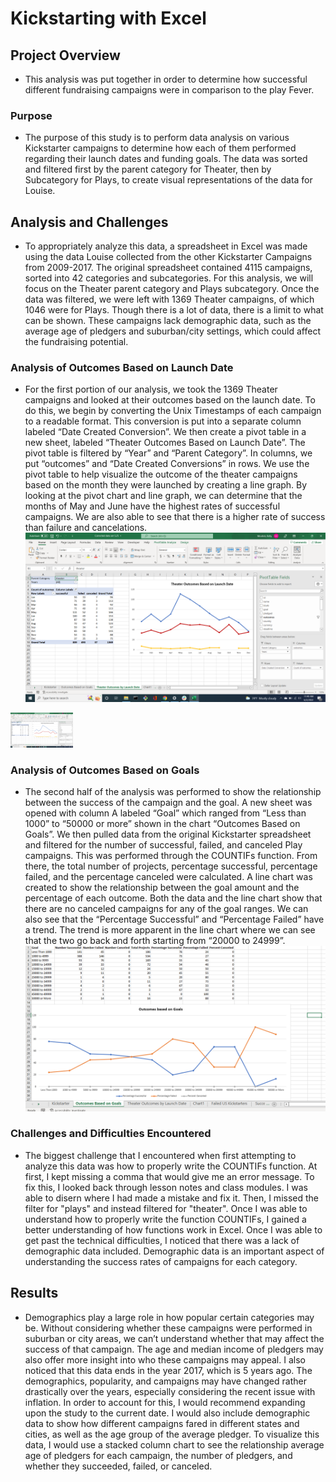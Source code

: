 # Kickstarting with Excel

## Project Overview
- This analysis was put together in order to determine how successful different fundraising campaigns were in comparison to the play Fever. 

### Purpose
- The purpose of this study is to perform data analysis on various Kickstarter campaigns to determine how each of them performed regarding their launch dates and funding goals. The data was sorted and filtered first by the parent category for Theater, then by Subcategory for Plays, to create visual representations of the data for Louise.

## Analysis and Challenges
- To appropriately analyze this data, a spreadsheet in Excel was made using the data Louise collected from the other Kickstarter Campaigns from 2009-2017. The original spreadsheet contained 4115 campaigns, sorted into 42 categories and subcategories. For this analysis, we will focus on the Theater parent category and Plays subcategory. Once the data was filtered, we were left with 1369 Theater campaigns, of which 1046 were for Plays. Though there is a lot of data, there is a limit to what can be shown. These campaigns lack demographic data, such as the average age of pledgers and suburban/city settings, which could affect the fundraising potential. 

### Analysis of Outcomes Based on Launch Date
- For the first portion of our analysis, we took the 1369 Theater campaigns and looked at their outcomes based on the launch date. To do this, we begin by converting the Unix Timestamps of each campaign to a readable format. This conversion is put into a separate column labeled “Date Created Conversion”. We then create a pivot table in a new sheet, labeled “Theater Outcomes Based on Launch Date”. The pivot table is filtered by “Year” and “Parent Category”. In columns, we put “outcomes” and “Date Created Conversions” in rows. We use the pivot table to help visualize the outcome of the theater campaigns based on the month they were launched by creating a line graph. By looking at the pivot chart and line graph, we can determine that the months of May and June have the highest rates of successful campaigns. We are also able to see that there is a higher rate of success than failure and cancelations.
![](Results%20images/Theater%20Outcomes%20Based%20on%20Launch%20Date.png)
<img src="Results%20images/Theater%20Outcomes%20Based%20on%20Launch%20Date.png" width="100">

### Analysis of Outcomes Based on Goals
- The second half of the analysis was performed to show the relationship between the success of the campaign and the goal. A new sheet was opened with column A labeled “Goal” which ranged from “Less than 1000” to “50000 or more” shown in the chart “Outcomes Based on Goals”. We then pulled data from the original Kickstarter spreadsheet and filtered for the number of successful, failed, and canceled Play campaigns. This was performed through the COUNTIFs function. From there, the total number of projects, percentage successful, percentage failed, and the percentage canceled were calculated. A line chart was created to show the relationship between the goal amount and the percentage of each outcome. Both the data and the line chart show that there are no canceled campaigns for any of the goal ranges. We can also see that the “Percentage Successful” and “Percentage Failed” have a trend. The trend is more apparent in the line chart where we can see that the two go back and forth starting from “20000 to 24999”.
![](Results%20images/Outcomes%20Based%20on%20Goals_.png)

### Challenges and Difficulties Encountered
- The biggest challenge that I encountered when first attempting to analyze this data was how to properly write the COUNTIFs function. At first, I kept missing a comma that would give me an error message. To fix this, I looked back through lesson notes and class modules. I was able to disern where I had made a mistake and fix it. Then, I missed the filter for "plays" and instead filtered for "theater".  Once I was able to understand how to properly write the function COUNTIFs, I gained a better understanding of how functions work in Excel. Once I was able to get past the technical difficulties, I noticed that there was a lack of demographic data included. Demographic data is an important aspect of understanding the success rates of campaigns for each category. 

## Results
- Demographics play a large role in how popular certain categories may be. Without considering whether these campaigns were performed in suburban or city areas, we can’t understand whether that may affect the success of that campaign. The age and median income of pledgers may also offer more insight into who these campaigns may appeal. I also noticed that this data ends in the year 2017, which is 5 years ago. The demographics, popularity, and campaigns may have changed rather drastically over the years, especially considering the recent issue with inflation. In order to account for this, I would recommend expanding upon the study to the current date. I would also include demographic data to show how different campaigns fared in different states and cities, as well as the age group of the average pledger. To visualize this data, I would use a stacked column chart to see the relationship average age of pledgers for each campaign, the number of pledgers, and whether they succeeded, failed, or canceled. 
